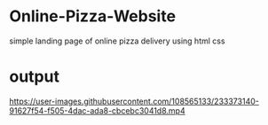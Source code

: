 # Online-Pizza-Website
simple landing page of online pizza delivery using html css
# output

https://user-images.githubusercontent.com/108565133/233373140-91627f54-f505-4dac-ada8-cbcebc3041d8.mp4


